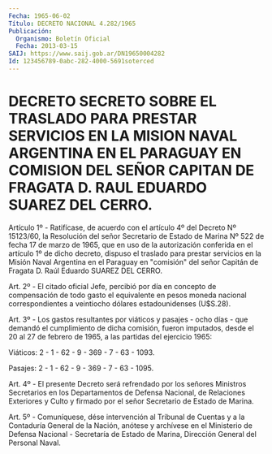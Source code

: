 ```yaml
---
Fecha: 1965-06-02
Título: DECRETO NACIONAL 4.282/1965
Publicación:
  Organismo: Boletín Oficial
  Fecha: 2013-03-15
SAIJ: https://www.saij.gob.ar/DN19650004282
Id: 123456789-0abc-282-4000-5691soterced
---
```

# DECRETO SECRETO SOBRE EL TRASLADO PARA PRESTAR SERVICIOS EN LA MISION NAVAL ARGENTINA EN EL PARAGUAY EN COMISION DEL SEÑOR CAPITAN DE FRAGATA D. RAUL EDUARDO SUAREZ DEL CERRO.

<a id="1"></a>
Artículo 1º - Ratifícase, de acuerdo con el artículo 4º del Decreto Nº 15123/60, la Resolución del señor Secretario de Estado de Marina Nº 522 de fecha 17 de marzo de 1965, que en uso de la autorización conferida en el artículo 1º de dicho decreto, dispuso el traslado para prestar servicios en la Misión Naval Argentina en el Paraguay en "comisión" del señor Capitán de Fragata D. Raúl Eduardo SUAREZ DEL CERRO.

<a id="2"></a>
Art. 2º - El citado oficial Jefe, percibió por día en concepto de compensación de todo gasto el equivalente en pesos moneda nacional correspondientes a veintiocho dólares estadounidenses (U$S.28).

<a id="3"></a>
Art. 3º - Los gastos resultantes por viáticos y pasajes - ocho días - que demandó el cumplimiento de dicha comisión, fueron imputados, desde el 20 al 27 de febrero de 1965, a las partidas del ejercicio 1965:

Viáticos: 2 - 1 - 62 - 9 - 369 - 7 - 63 - 1093.

Pasajes: 2 - 1 - 62 - 9 - 369 - 7 - 63 - 1095.

<a id="4"></a>
Art. 4º - El presente Decreto será refrendado por los señores Ministros Secretarios en los Departamentos de Defensa Nacional, de Relaciones Exteriores y Culto y firmado por el señor Secretario de Estado de Marina.

<a id="5"></a>
Art. 5º - Comuníquese, dése intervención al Tribunal de Cuentas y a la Contaduría General de la Nación, anótese y archívese en el Ministerio de Defensa Nacional - Secretaría de Estado de Marina, Dirección General del Personal Naval.
